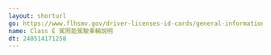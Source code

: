 ```yaml
---
layout: shorturl
go: https://www.flhsmv.gov/driver-licenses-id-cards/general-information/
name: Class E 駕照能駕駛車輛說明
dt: 240514171258
---
```

